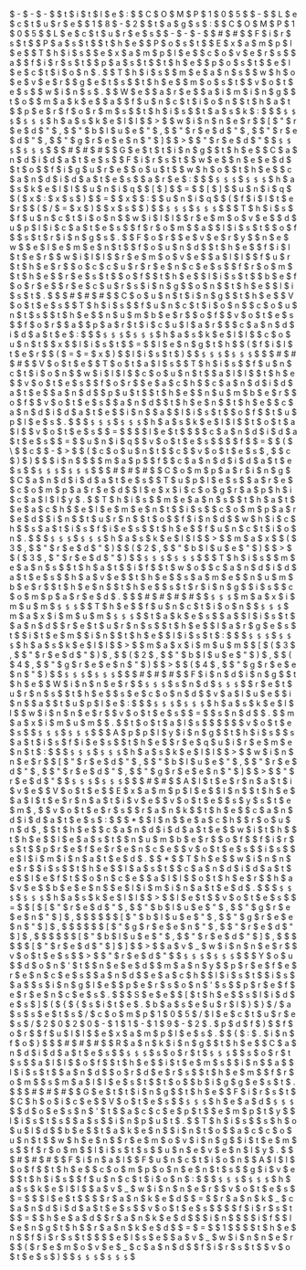  $ - $ - $ - $ 
 $ t $ i $ t $ l $ e $ : $   $ C $ O $ M $ P $ 1 $ 0 $ 5 $   $ - $   $ L $ e $ c $ t $ u $ r $ e $   $ 1 $ 8 $ - $ 2 $ 
 $ t $ a $ g $ s $ : $   $ C $ O $ M $ P $ 1 $ 0 $ 5 $   $ L $ e $ c $ t $ u $ r $ e $ s $ 
 $ - $ - $ - $ 
 $ # $ # $   $ F $ i $ r $ s $ t $   $ P $ a $ s $ t $   $ t $ h $ e $   $ P $ o $ s $ t $   $ E $ x $ a $ m $ p $ l $ e $ 
 $ T $ h $ i $ s $   $ e $ x $ a $ m $ p $ l $ e $   $ c $ o $ v $ e $ r $ s $   $ a $   $ f $ i $ r $ s $ t $   $ p $ a $ s $ t $   $ t $ h $ e $   $ p $ o $ s $ t $   $ e $ l $ e $ c $ t $ i $ o $ n $ . $   $ T $ h $ i $ s $   $ m $ e $ a $ n $ s $   $ w $ h $ o $ e $ v $ e $ r $   $ g $ e $ t $ s $   $ t $ h $ e $   $ m $ o $ s $ t $   $ v $ o $ t $ e $ s $   $ w $ i $ n $ s $ . $   $ W $ e $   $ a $ r $ e $   $ a $ i $ m $ i $ n $ g $   $ t $ o $   $ m $ a $ k $ e $   $ a $   $ f $ u $ n $ c $ t $ i $ o $ n $   $ t $ h $ a $ t $   $ p $ e $ r $ f $ o $ r $ m $ s $   $ t $ h $ i $ s $   $ t $ a $ s $ k $ : $ 
 $ 
 $ ` $ $ $ ` $ ` $ $ $ ` $ h $ a $ s $ k $ e $ l $ l $ 
 $ > $   $ w $ i $ n $ n $ e $ r $   $ [ $ " $ r $ e $ d $ " $ , $   $ " $ b $ l $ u $ e $ " $ , $   $ " $ r $ e $ d $ " $ , $   $ " $ r $ e $ d $ " $ , $   $ " $ g $ r $ e $ e $ n $ " $ ] $ 
 $ > $   $ " $ r $ e $ d $ " $ 
 $ ` $ $ $ ` $ ` $ $ $ ` $ 
 $ 
 $ # $ # $ # $   $ G $ e $ t $ t $ i $ n $ g $   $ t $ h $ e $   $ C $ a $ n $ d $ i $ d $ a $ t $ e $ s $ 
 $ F $ i $ r $ s $ t $   $ w $ e $   $ n $ e $ e $ d $   $ t $ o $   $ f $ i $ g $ u $ r $ e $   $ o $ u $ t $   $ w $ h $ o $   $ t $ h $ e $   $ c $ a $ n $ d $ i $ d $ a $ t $ e $ s $   $ a $ r $ e $ : $ 
 $ 
 $ ` $ $ $ ` $ ` $ $ $ ` $ h $ a $ s $ k $ e $ l $ l $ 
 $ u $ n $ i $ q $   $ [ $ ] $   $ = $   $ [ $ ] $ 
 $ u $ n $ i $ q $   $ ( $ x $ : $ x $ s $ ) $   $ = $   $ x $   $ : $   $ u $ n $ i $ q $   $ ( $ f $ i $ l $ t $ e $ r $   $ ( $ / $ = $ x $ ) $   $ x $ s $   $ ) $ 
 $ ` $ $ $ ` $ ` $ $ $ ` $ 
 $ 
 $ T $ h $ i $ s $   $ f $ u $ n $ c $ t $ i $ o $ n $   $ w $ i $ l $ l $   $ r $ e $ m $ o $ v $ e $   $ d $ u $ p $ l $ i $ c $ a $ t $ e $ s $   $ f $ r $ o $ m $   $ a $   $ l $ i $ s $ t $   $ o $ f $   $ s $ t $ r $ i $ n $ g $ s $ . $   $ F $ o $ r $   $ e $ v $ e $ r $ y $   $ n $ e $ w $   $ e $ l $ e $ m $ e $ n $ t $   $ f $ o $ u $ n $ d $   $ t $ h $ e $   $ f $ i $ l $ t $ e $ r $   $ w $ i $ l $ l $   $ r $ e $ m $ o $ v $ e $   $ a $ l $ l $   $ f $ u $ r $ t $ h $ e $ r $   $ o $ c $ c $ u $ r $ r $ e $ n $ c $ e $ s $   $ f $ r $ o $ m $   $ t $ h $ e $   $ r $ e $ s $ t $   $ o $ f $   $ t $ h $ e $   $ l $ i $ s $ t $   $ b $ e $ f $ o $ r $ e $   $ r $ e $ c $ u $ r $ s $ i $ n $ g $   $ o $ n $   $ t $ h $ e $   $ l $ i $ s $ t $ . $ 
 $ 
 $ # $ # $ # $   $ C $ o $ u $ n $ t $ i $ n $ g $   $ t $ h $ e $   $ V $ o $ t $ e $ s $ 
 $ T $ h $ i $ s $   $ f $ u $ n $ c $ t $ i $ o $ n $   $ c $ o $ u $ n $ t $ s $   $ t $ h $ e $   $ n $ u $ m $ b $ e $ r $   $ o $ f $   $ v $ o $ t $ e $ s $   $ f $ o $ r $   $ a $   $ p $ a $ r $ t $ i $ c $ u $ l $ a $ r $   $   $ c $ a $ n $ d $ i $ d $ a $ t $ e $ : $ 
 $ 
 $ ` $ $ $ ` $ ` $ $ $ ` $ h $ a $ s $ k $ e $ l $ l $ 
 $ c $ o $ u $ n $ t $   $ x $   $ l $ i $ s $ t $   $ = $   $ l $ e $ n $ g $ t $ h $   $ ( $ f $ i $ l $ t $ e $ r $   $ ( $ = $ = $ x $ ) $   $ l $ i $ s $ t $ ) $ 
 $ ` $ $ $ ` $ ` $ $ $ ` $ 
 $ 
 $ # $ # $ # $   $ V $ o $ t $ e $   $ T $ o $ t $ a $ l $ s $ 
 $ T $ h $ i $ s $   $ f $ u $ n $ c $ t $ i $ o $ n $   $ w $ i $ l $ l $   $ c $ o $ u $ n $ t $   $ a $ l $ l $   $ t $ h $ e $   $ v $ o $ t $ e $ s $   $ f $ o $ r $   $ e $ a $ c $ h $   $ c $ a $ n $ d $ i $ d $ a $ t $ e $   $ a $ n $ d $   $ p $ u $ t $   $ t $ h $ e $   $ n $ u $ m $ b $ e $ r $   $ o $ f $   $ v $ o $ t $ e $ s $   $ a $ n $ d $   $ t $ h $ e $ n $   $ t $ h $ e $   $ c $ a $ n $ d $ i $ d $ a $ t $ e $   $ i $ n $   $ a $   $ l $ i $ s $ t $   $ o $ f $   $ t $ u $ p $ l $ e $ s $ . $ 
 $ 
 $ ` $ $ $ ` $ ` $ $ $ ` $ h $ a $ s $ k $ e $ l $ l $ 
 $ t $ o $ t $ a $ l $   $ v $ o $ t $ e $ s $   $ = $   $ 
 $ 	 $ l $ e $ t $ 
 $ 	 $ 	 $ c $ a $ n $ d $ i $ d $ a $ t $ e $ s $   $ = $   $ u $ n $ i $ q $   $ v $ o $ t $ e $ s $ 
 $ 	 $ 	 $ f $   $ = $   $ ( $ \ $   $ c $   $ - $ > $   $ ( $ c $ o $ u $ n $ t $   $ c $   $ v $ o $ t $ e $ s $ , $   $ c $ ) $ ) $ 
 $ 	 $ i $ n $ 
 $ 	 $ 	 $ m $ a $ p $   $ f $   $ c $ a $ n $ d $ i $ d $ a $ t $ e $ s $ 
 $ ` $ $ $ ` $ ` $ $ $ ` $ 
 $ 
 $ # $ # $ # $   $ C $ o $ m $ p $ a $ r $ i $ n $ g $   $ C $ a $ n $ d $ i $ d $ a $ t $ e $ s $ 
 $ T $ u $ p $ l $ e $ s $   $ a $ r $ e $   $ c $ o $ m $ p $ a $ r $ e $ d $   $ l $ e $ x $ i $ c $ o $ g $ r $ a $ p $ h $ i $ c $ a $ l $ l $ y $ . $   $ T $ h $ i $ s $   $ m $ e $ a $ n $ s $   $ t $ h $ a $ t $   $ e $ a $ c $ h $   $ e $ l $ e $ m $ e $ n $ t $   $ i $ s $   $ c $ o $ m $ p $ a $ r $ e $ d $   $ i $ n $   $ t $ u $ r $ n $   $ t $ o $   $ f $ i $ n $ d $   $ w $ h $ i $ c $ h $   $ s $ a $ t $ i $ s $ f $ i $ e $ s $   $ t $ h $ e $   $ f $ u $ n $ c $ t $ i $ o $ n $ . $ 
 $ 
 $ ` $ $ $ ` $ ` $ $ $ ` $ h $ a $ s $ k $ e $ l $ l $ 
 $ > $   $ m $ a $ x $   $ ( $ 3 $ , $   $ " $ r $ e $ d $ " $ ) $   $ ( $ 2 $ , $   $ " $ b $ l $ u $ e $ " $ ) $ 
 $ > $   $ ( $ 3 $ , $ " $ r $ e $ d $ " $ ) $ 
 $ ` $ $ $ ` $ ` $ $ $ ` $ 
 $ 
 $ T $ h $ i $ s $   $ m $ e $ a $ n $ s $   $ t $ h $ a $ t $   $ i $ f $   $ t $ w $ o $   $ c $ a $ n $ d $ i $ d $ a $ t $ e $ s $   $ h $ a $ v $ e $   $ t $ h $ e $   $ s $ a $ m $ e $   $ n $ u $ m $ b $ e $ r $   $ t $ h $ e $ n $   $ t $ h $ e $   $ s $ t $ r $ i $ n $ g $   $ i $ s $   $ c $ o $ m $ p $ a $ r $ e $ d $ . $ 
 $ 
 $ # $ # $ # $ # $   $ ` $ $ $ ` $ m $ a $ x $ i $ m $ u $ m $ ` $ $ $ ` $ 
 $ T $ h $ e $   $ f $ u $ n $ c $ t $ i $ o $ n $   $ ` $ $ $ ` $ m $ a $ x $ i $ m $ u $ m $ ` $ $ $ ` $   $ t $ a $ k $ e $ s $   $ a $   $ l $ i $ s $ t $   $ a $ n $ d $   $ r $ e $ t $ u $ r $ n $ s $   $ t $ h $ e $   $ l $ a $ r $ g $ e $ s $ t $   $ i $ t $ e $ m $   $ i $ n $   $ t $ h $ e $   $ l $ i $ s $ t $ : $ 
 $ 
 $ ` $ $ $ ` $ ` $ $ $ ` $ h $ a $ s $ k $ e $ l $ l $ 
 $ > $   $ m $ a $ x $ i $ m $ u $ m $   $ [ $ ( $ 3 $ , $   $ " $ r $ e $ d $ " $ ) $ , $   $ ( $ 2 $ , $   $ " $ b $ l $ u $ e $ " $ ) $ , $   $ ( $ 4 $ , $   $ " $ g $ r $ e $ e $ n $ " $ ) $ 
 $ > $   $ ( $ 4 $ , $   $ " $ g $ r $ e $ e $ n $ " $ ) $ 
 $ ` $ $ $ ` $ ` $ $ $ ` $ 
 $ 
 $ # $ # $ # $   $ F $ i $ n $ d $ i $ n $ g $   $ t $ h $ e $   $ W $ i $ n $ n $ e $ r $ 
 $ ` $ $ $ ` $ s $ n $ d $ ` $ $ $ ` $   $ r $ e $ t $ u $ r $ n $ s $   $ t $ h $ e $   $ s $ e $ c $ o $ n $ d $   $ v $ a $ l $ u $ e $   $ i $ n $   $ a $   $ t $ u $ p $ l $ e $ : $ 
 $ 
 $ ` $ $ $ ` $ ` $ $ $ ` $ h $ a $ s $ k $ e $ l $ l $ 
 $ w $ i $ n $ n $ e $ r $   $ v $ o $ t $ e $ s $   $ = $   $ s $ n $ d $   $ . $   $ m $ a $ x $ i $ m $ u $ m $   $ . $   $ t $ o $ t $ a $ l $ s $  $  $  $  $  $ v $ o $ t $ e $ s $ 
 $ ` $ $ $ ` $ ` $ $ $ ` $ 
 $ 
 $ A $ p $ p $ l $ y $ i $ n $ g $   $ t $ h $ i $ s $   $ s $ a $ t $ i $ s $ f $ i $ e $ s $   $ t $ h $ e $   $ r $ e $ q $ u $ i $ r $ e $ m $ e $ n $ t $ : $ 
 $ 
 $ ` $ $ $ ` $ ` $ $ $ ` $ h $ a $ s $ k $ e $ l $ l $ 
 $ > $   $ w $ i $ n $ n $ e $ r $   $ [ $ " $ r $ e $ d $ " $ , $   $ " $ b $ l $ u $ e $ " $ , $   $ " $ r $ e $ d $ " $ , $   $ " $ r $ e $ d $ " $ , $   $ " $ g $ r $ e $ e $ n $ " $ ] $ 
 $ > $   $ " $ r $ e $ d $ " $ 
 $ ` $ $ $ ` $ ` $ $ $ ` $ 
 $ 
 $ # $ # $   $ A $ l $ t $ e $ r $ n $ a $ t $ i $ v $ e $   $ V $ o $ t $ e $   $ E $ x $ a $ m $ p $ l $ e $ 
 $ I $ n $   $ t $ h $ e $   $ a $ l $ t $ e $ r $ n $ a $ t $ i $ v $ e $   $ v $ o $ t $ e $   $ s $ y $ s $ t $ e $ m $ , $   $ v $ o $ t $ e $ r $ s $   $ r $ a $ n $ k $   $ t $ h $ e $   $ c $ a $ n $ d $ i $ d $ a $ t $ e $ s $ : $ 
 $ 
 $ * $   $ I $ n $   $ e $ a $ c $ h $   $ r $ o $ u $ n $ d $ , $   $ t $ h $ e $   $ c $ a $ n $ d $ i $ d $ a $ t $ e $   $ w $ i $ t $ h $   $ t $ h $ e $   $ l $ e $ a $ s $ t $   $ n $ u $ m $ b $ e $ r $   $ o $ f $   $ f $ i $ r $ s $ t $   $ p $ r $ e $ f $ e $ r $ e $ n $ c $ e $   $ v $ o $ t $ e $ s $   $ i $ s $   $ e $ l $ i $ m $ i $ n $ a $ t $ e $ d $ . $ 
 $ * $   $ T $ h $ e $   $ w $ i $ n $ n $ e $ r $   $ i $ s $   $ t $ h $ e $   $ l $ a $ s $ t $   $ c $ a $ n $ d $ i $ d $ a $ t $ e $   $ l $ e $ f $ t $   $ o $ n $ c $ e $   $ a $ l $ l $   $ o $ t $ h $ e $ r $   $ h $ a $ v $ e $   $ b $ e $ e $ n $   $ e $ l $ i $ m $ i $ n $ a $ t $ e $ d $ . $ 
 $ 
 $ ` $ $ $ ` $ ` $ $ $ ` $ h $ a $ s $ k $ e $ l $ l $ 
 $ > $   $ l $ e $ t $   $ v $ o $ t $ e $ s $   $ = $   $ [ $ [ $ " $ r $ e $ d $ " $ , $   $ " $ b $ l $ u $ e $ " $ , $   $ " $ g $ r $ e $ e $ n $ " $ ] $ , $ 
 $ 	 $ 	 $ 	 $ 	 $ [ $ " $ b $ l $ u $ e $ " $ , $   $ " $ g $ r $ e $ e $ n $ " $ ] $ , $ 
 $ 	 $ 	 $ 	 $ 	 $ [ $ " $ g $ r $ e $ e $ n $ " $ , $   $ " $ r $ e $ d $ " $ ] $ , $ 
 $ 	 $ 	 $ 	 $ 	 $ [ $ " $ b $ l $ u $ e $ " $ , $   $ " $ r $ e $ d $ " $ ] $ , $ 
 $ 	 $ 	 $ 	 $ 	 $ [ $ " $ r $ e $ d $ " $ ] $ ] $ 
 $ > $   $ a $ v $ _ $ w $ i $ n $ n $ e $ r $   $ v $ o $ t $ e $ s $ 
 $ > $   $ " $ r $ e $ d $ " $ 
 $ ` $ $ $ ` $ ` $ $ $ ` $ 
 $ 
 $ Y $ o $ u $   $ d $ o $ n $ ' $ t $   $ n $ e $ e $ d $   $ m $ a $ n $ y $   $ p $ r $ e $ f $ e $ r $ e $ n $ c $ e $ s $   $ a $ n $ d $   $ e $ a $ c $ h $   $ l $ i $ s $ t $   $ i $ s $   $ a $   $ s $ i $ n $ g $ l $ e $   $ p $ e $ r $ s $ o $ n $ ' $ s $   $ p $ r $ e $ f $ e $ r $ e $ n $ c $ e $ s $ . $ 
 $ 
 $ S $ e $ e $   $ [ $ t $ h $ e $   $ s $ l $ i $ d $ e $ s $ ] $ ( $ { $ { $ s $ i $ t $ e $ . $ b $ a $ s $ e $ u $ r $ l $ } $ } $ / $ a $ s $ s $ e $ t $ s $ / $ c $ o $ m $ p $ 1 $ 0 $ 5 $ / $ l $ e $ c $ t $ u $ r $ e $ s $ / $ 2 $ 0 $ 2 $ 0 $ - $ 1 $ 1 $ - $ 1 $ 9 $ - $ 2 $ . $ p $ d $ f $ ) $   $ f $ o $ r $   $ f $ u $ l $ l $   $ e $ x $ a $ m $ p $ l $ e $ s $ . $ 
 $ { $ : $ . $ i $ n $ f $ o $ } $ 
 $ 
 $ # $ # $ # $   $ R $ a $ n $ k $ i $ n $ g $   $ t $ h $ e $   $ C $ a $ n $ d $ i $ d $ a $ t $ e $ s $ 
 $ ` $ $ $ ` $ s $ o $ r $ t $ ` $ $ $ ` $   $ s $ o $ r $ t $ s $   $ a $ l $ l $   $ o $ f $   $ t $ h $ e $   $ i $ t $ e $ m $ s $   $ i $ n $   $ a $   $ l $ i $ s $ t $   $ a $ n $ d $   $ o $ r $ d $ e $ r $ s $   $ t $ h $ e $ m $   $ f $ r $ o $ m $   $ s $ m $ a $ l $ l $ e $ s $ t $   $ t $ o $   $ b $ i $ g $ g $ e $ s $ t $ . $ 
 $ 
 $ # $ # $ # $   $ G $ e $ t $ t $ i $ n $ g $   $ t $ h $ e $   $ F $ i $ r $ s $ t $   $ C $ h $ o $ i $ c $ e $   $ V $ o $ t $ e $ s $ 
 $ ` $ $ $ ` $ h $ e $ a $ d $ ` $ $ $ ` $   $ d $ o $ e $ s $ n $ ' $ t $   $ a $ c $ c $ e $ p $ t $   $ e $ m $ p $ t $ y $   $ l $ i $ s $ t $ s $   $ a $ s $   $ i $ n $ p $ u $ t $ . $   $ T $ h $ i $ s $   $ s $ h $ o $ u $ l $ d $   $ b $ e $   $ t $ a $ k $ e $ n $   $ i $ n $ t $ o $   $ a $ c $ c $ o $ u $ n $ t $   $ w $ h $ e $ n $   $ r $ e $ m $ o $ v $ i $ n $ g $   $ i $ t $ e $ m $ s $   $ f $ r $ o $ m $   $ l $ i $ s $ t $ s $   $ u $ n $ e $ v $ e $ n $ l $ y $ . $ 
 $ 
 $ # $ # $ # $   $ F $ i $ n $ a $ l $   $ F $ u $ n $ c $ t $ i $ o $ n $ 
 $ A $ l $ l $   $ o $ f $   $ t $ h $ e $   $ c $ o $ m $ p $ o $ n $ e $ n $ t $ s $   $ g $ i $ v $ e $   $ t $ h $ i $ s $   $ f $ u $ n $ c $ t $ i $ o $ n $ : $ 
 $ 
 $ ` $ $ $ ` $ ` $ $ $ ` $ h $ a $ s $ k $ e $ l $ l $ 
 $ a $ v $ _ $ w $ i $ n $ n $ e $ r $   $ v $ o $ t $ e $ s $   $ = $ 
 $ 	 $ l $ e $ t $ 
 $ 	 $ 	 $ r $ a $ n $ k $ e $ d $   $ = $   $ r $ a $ n $ k $ _ $ c $ a $ n $ d $ i $ d $ a $ t $ e $ s $   $ v $ o $ t $ e $ s $ 
 $ 	 $ 	 $ f $ i $ r $ s $ t $   $ = $   $ h $ e $ a $ d $   $ r $ a $ n $ k $ e $ d $ 
 $ 	 $ i $ n $ 
 $ 	 $ 	 $ i $ f $   $ l $ e $ n $ g $ t $ h $   $ r $ a $ n $ k $ e $ d $   $ = $ = $   $ 1 $ 
 $ 	 $ 	 $ t $ h $ e $ n $   $ f $ i $ r $ s $ t $ 
 $ 	 $ 	 $ e $ l $ s $ e $   $ a $ v $ _ $ w $ i $ n $ n $ e $ r $   $ ( $ r $ e $ m $ o $ v $ e $ _ $ c $ a $ n $ d $   $ f $ i $ r $ s $ t $   $ v $ o $ t $ e $ s $ ) $ 
 $ ` $ $ $ ` $ ` $ $ $ ` $ 
